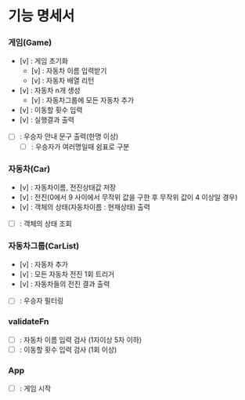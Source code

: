 # 기능 명세서

### 게임(Game)

- [v] : 게임 초기화
  - [v] : 자동차 이름 입력받기
  - [v] : 자동차 배열 리턴
- [v] : 자동차 n개 생성
  - [v] : 자동차그룹에 모든 자동차 추가
- [v] : 이동할 횟수 입력
- [v] : 실행결과 출력
- [ ] : 우승자 안내 문구 출력(한명 이상)
  - [ ] : 우승자가 여러명일때 쉼표로 구분

### 자동차(Car)

- [v] : 자동차이름, 전진상태값 저장
- [v] : 전진(0에서 9 사이에서 무작위 값을 구한 후 무작위 값이 4 이상일 경우)
- [v] : 객체의 상태(자동차이름 : 현재상태) 출력
- [ ] : 객체의 상태 조회

### 자동차그룹(CarList)

- [v] : 자동차 추가
- [v] : 모든 자동차 전진 1회 트리거
- [v] : 자동차들의 전진 결과 출력
- [ ] : 우승자 필터링

### validateFn

- [ ] : 자동차 이름 입력 검사 (1자이상 5자 이하)
- [ ] : 이동할 횟수 입력 검사 (1회 이상)

### App

- [ ] : 게임 시작
